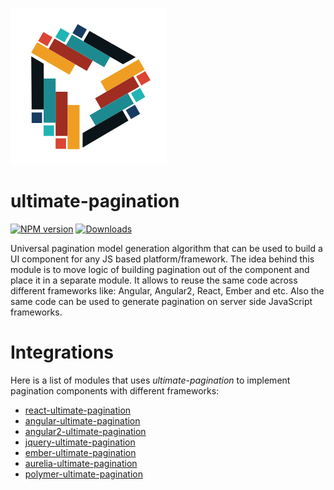 [![ultimate-pagination logo](https://raw.githubusercontent.com/ultimate-pagination/logo/master/ultimate-pagination-250x250.png)](https://github.com/ultimate-pagination/ultimate-pagination)

# ultimate-pagination

[![NPM version][npm-image]][npm-url] [![Downloads][downloads-image]][npm-url]

Universal pagination model generation algorithm that can be used to build a UI component for any JS based platform/framework. The idea behind this module is to move logic of building pagination out of the component and place it in a separate module. It allows to reuse the same code across different frameworks like: Angular, Angular2, React, Ember and etc. Also the same code can be used to generate pagination on server side JavaScript frameworks.

# Integrations

Here is a list of modules that uses *ultimate-pagination* to implement pagination components with different frameworks:

- [react-ultimate-pagination](https://github.com/ultimate-pagination/react-ultimate-pagination)
- [angular-ultimate-pagination](https://github.com/ultimate-pagination/angular-ultimate-pagination)
- [angular2-ultimate-pagination](https://github.com/ultimate-pagination/angular2-ultimate-pagination)
- [jquery-ultimate-pagination](https://github.com/ultimate-pagination/jquery-ultimate-pagination)
- [ember-ultimate-pagination](https://github.com/ultimate-pagination/ember-ultimate-pagination)
- [aurelia-ultimate-pagination](https://github.com/ultimate-pagination/aurelia-ultimate-pagination)
- [polymer-ultimate-pagination](https://github.com/ultimate-pagination/polymer-ultimate-pagination)

[downloads-image]: https://img.shields.io/npm/dm/ultimate-pagination.svg
[npm-url]: https://www.npmjs.com/package/ultimate-pagination
[npm-image]: https://img.shields.io/npm/v/ultimate-pagination.svg
